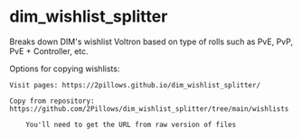 # dim_wishlist_splitter

Breaks down DIM's wishlist Voltron based on type of rolls such as PvE, PvP, PvE + Controller, etc.

Options for copying wishlists:

    Visit pages: https://2pillows.github.io/dim_wishlist_splitter/

    Copy from repository: https://github.com/2Pillows/dim_wishlist_splitter/tree/main/wishlists

        You'll need to get the URL from raw version of files
